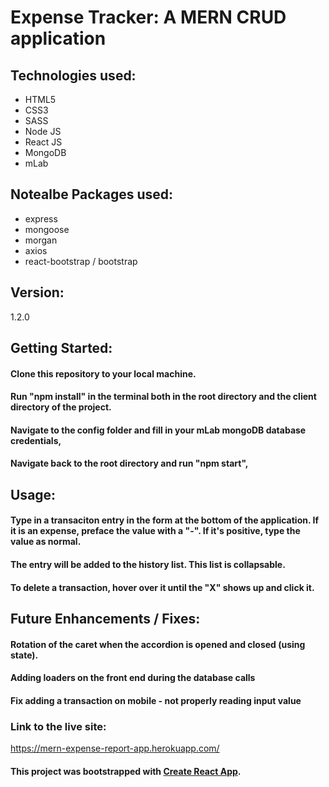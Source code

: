 # Expense Tracker: A MERN CRUD application

## Technologies used:
- HTML5
- CSS3
- SASS
- Node JS
- React JS
- MongoDB
- mLab

## Notealbe Packages used:
- express
- mongoose
- morgan
- axios
- react-bootstrap / bootstrap

## Version:
1.2.0

## Getting Started:
#### Clone this repository to your local machine.
#### Run "npm install" in the terminal both in the root directory and the client directory of the project.
#### Navigate to the config folder and fill in your mLab mongoDB database credentials,
#### Navigate back to the root directory and run "npm start",

## Usage:
#### Type in a transaciton entry in the form at the bottom of the application. If it is an expense, preface the value with a "-". If it's positive, type the value as normal. 
#### The entry will be added to the history list. This list is collapsable.
#### To delete a transaction, hover over it until the "X" shows up and click it.


## Future Enhancements / Fixes:
#### Rotation of the caret when the accordion is opened and closed (using state).
#### Adding loaders on the front end during the database calls
#### Fix adding a transaction on mobile - not properly reading input value


### Link to the live site:
https://mern-expense-report-app.herokuapp.com/

#### This project was bootstrapped with [Create React App](https://github.com/facebook/create-react-app).



